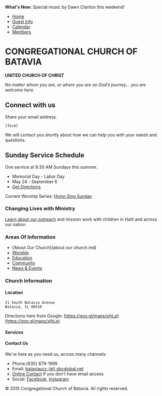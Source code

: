 **What's New:** Special music by Dawn Clanton this weekend!

* [Home](home.md)
* [Guest Info]()
* [Calendar]()
* [Members](https://secure.accessacs.com/access/memberlogin.aspx?sn=110319)

# CONGREGATIONAL CHURCH OF BATAVIA
**UNITED CHURCH OF CHRIST**

*No matter whom you are, or where you are on God’s journey... you are welcome here.*

## Connect with us

Share your email address.
```
[form]
```
We will contact you shortly about how we can help you with your needs and questions.

## Sunday Service Schedule

One service at 9:30 AM Sundays this summer.

- Memorial Day - Labor Day
- May 24 - September 6
- [Get Directions]()

Current Worship Series: [Hymn Sing Sunday]()

### Changing Lives with Ministry

[Learn about our outreach](outreach.md) and mission work with children in Haiti and across our nation.

### Areas Of Information

* [About Our Church](about our church.md)
* [Worship](worship.md)
* [Education](education.md)
* [Community]()
* [News & Events]()

### Church Information

#### Location
```
21 South Batavia Avenue
Batavia, IL 60510
```
Directions here from Google:
[https://goo.gl/maps/xjhLq](https://goo.gl/maps/xjhLq)

#### Services

#### Contact Us

We're here as you need us, across many channels:

- Phone:(630) 879-1999
- Email: [bataviaucc (at) sbcglobal.net]()
- [Online Contact]() if you don't have email access
- Social: [Facebook](), [Instagram]()

© 2015 Congregational Church of Batavia. All rights reserved.
